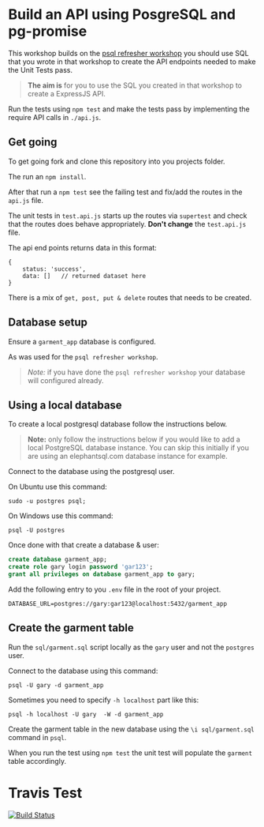 # Build an API using PosgreSQL and pg-promise

This workshop builds on the [psql refresher workshop]() you should use SQL that you wrote in that workshop to create the API endpoints needed to make the Unit Tests pass. 

> **The aim is** for you to use the SQL you created in that workshop to create a ExpressJS API.

Run the tests using `npm test` and make the tests pass by implementing the require API calls in `./api.js`.

## Get going

To get going fork and clone this repository into you projects folder.

The run an `npm install`.

After that run a `npm test` see the failing test and fix/add the routes in the `api.js` file.

The unit tests in `test.api.js` starts up the routes via `supertest` and check that the routes does behave appropriately. **Don't change** the `test.api.js` file.

The api end points returns data in this format:

```
{
	status: 'success',
	data: []   // returned dataset here
}
```

There is a mix of `get, post, put & delete` routes that needs to be created.

## Database setup

Ensure a `garment_app` database is configured.

As was used for the `psql refresher workshop`.

> *Note:* if you have done the `psql refresher workshop` your database will configured already.

## Using a local database

To create a local postgresql database follow the instructions below.

> **Note:** only follow the instructions below if you would like to add a local PostgreSQL database instance. You can skip this initially if you are using an elephantsql.com database instance for example.

Connect to the database using the postgresql user.

On Ubuntu use this command:

```
sudo -u postgres psql;
```

On Windows use this command:

```
psql -U postgres
```

Once done with that create a database & user:

```sql
create database garment_app;
create role gary login password 'gar123';
grant all privileges on database garment_app to gary;
```

Add the following entry to you `.env` file in the root of your project.

```
DATABASE_URL=postgres://gary:gar123@localhost:5432/garment_app
```

## Create the garment table

Run the `sql/garment.sql` script locally as the `gary` user and not the `postgres` user.

Connect to the database using this command:

```
psql -U gary -d garment_app
```

Sometimes you need to specify `-h localhost` part like this:

```
psql -h localhost -U gary  -W -d garment_app
```

Create the garment table in the new database using the `\i sql/garment.sql` command in `psql`.

When you run the test using `npm test` the unit test will populate the `garment` table accordingly.

# Travis Test
[![Build Status](https://app.travis-ci.com/Pebesti/api-with-psql-workshop.svg?branch=main)](https://app.travis-ci.com/Pebesti/api-with-psql-workshop)